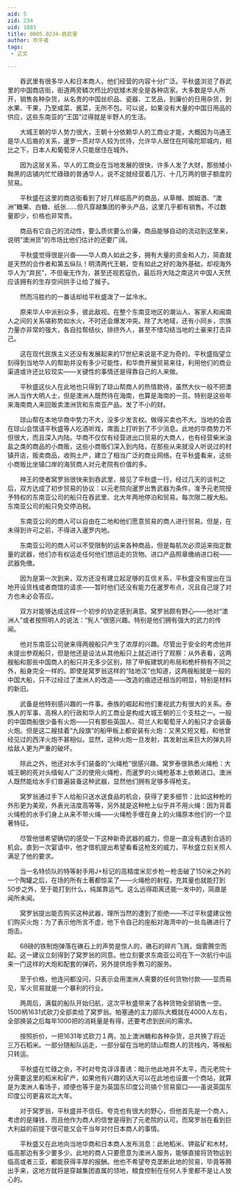 ```yaml
---
aid: 5
zid: 234
uid: 1083
title: 0005.0234-吞武里
author: 吹牛者
tags: 
 - 正文

---
```




　　吞武里有很多华人和日本商人，他们经营的内容十分广泛。平秋盛浏览了吞武里的中国商店街，街道两旁鳞次栉比的低矮木房全是各种店家。大多数是华人所开，销售各种杂货，从名贵的中国丝织品、瓷器、工艺品，到廉价的日用杂货，到水果、干果，乃至咸菜、酱菜，无所不包。可以说，如果没有大量的中国日用品的供应，这些东南亚的“王国”过得就是半野人的生活。

　　大城王朝的华人势力很大，王朝十分依赖华人的工商业才能，大概因为乌通王是华人后裔的关系，暹罗一贯对华人较为优待，允许华人居住在阿瑜陀耶城内，相比之下，日本人和葡萄牙人只能居住在城外。

　　因为这层关系，华人的工商业在当地发展的很快，许多人发了大财，那些矮小黝黑的店铺内忙忙碌碌的普通华人，说不定就经营着几万、十几万两的银子额度的贸易。

　　平秋盛在这里的商店街看到了好几样临高产的商品，从草帽、朗姆酒、“澳洲”糖果、白糖、纸张……但凡穿越集团的拳头产品，这里几乎都有销售。不过数量即少，价格也非常贵。

　　商品有它自己的流动性，要么质优要么价廉，商品能够自动的流动到这里来，说明“澳洲货”的市场比他们估计的还要广阔。

　　平秋盛觉得很是兴奋——华人商人如此之多，拥有大量的资金和人力，简直就是天然的合作者和第五纵队！明清两代王朝，空有如此之好的海外基础，却视海外华人为“弃民”，不但毫无作为，甚至还视若寇仇，最后将大陆之南这片中国人天然应该拥有的生存空间拱手让给了猴子。

　　然而冯胜约的一番话却给平秋盛泼了一盆冷水。

　　原来华人中派别众多，彼此敌视。在整个东南亚地区的潮汕人、客家人和闽南人之间的关系堪称势如水火，不时还会爆发冲突。除了大地域，还有小同乡，宗族力量亦非常的强大，各自拉帮结伙，排挤外人，甚至不惜勾结当地的土豪来打击异己。

　　这在现代民族主义还没有发展起来的17世纪来说是不足为奇的。平秋盛指望立刻得到当地华人的帮助并没有多少可能性，和华商开展贸易来往，利用他们的商业渠道或许还比较现实——关键性的事情还是得靠自己的人来做。

　　平秋盛这伙人在此地也只得到了琼山帮商人的热情款待，虽然大伙一般不把澳洲人当作大明人士，但是澳洲人既然待在海南，也算是海南的一员。特别是这些年来海南商人来回贩卖澳洲货和东南亚产品，发了不小的财。

　　琼山帮在本地华商中势力不大，没多少发言权。做得买卖也不大。当地的会首在琼山会馆请平秋盛等人吃酒听戏，席面上打听到了不少消息。此地的华商势力不但很大，而且深入内陆。华商不仅仅有经营进出口贸易的大商人，也有经营柴米油盐之类的商品的小商贩，这些小商贩们深入到内陆，在那些从来就没人听说过的村镇开店，贩卖商品，收购土产，建立了相当广泛的商业网络。在平秋盛看来，这些小商贩比坐镇口岸的海贸商人对元老院有价值的多。

　　神王的使者窝罗翁很快来到吞武里，接见了平秋盛一行，经过几天的谈判之后，双方达成了初步贸易的协议：以元老院向暹罗出售武器为条件，准予元老院授予特权的东南亚公司的船只在吞武里、北大年两地停泊和贸易。每次限二艘大船。东南亚公司的船只免交停泊税。

　　东南亚公司的商人可以自由在二地和他们愿意贸易的商人进行贸易。但是，在未得到许可之前，不得进入暹罗内地。

　　东南亚公司的商人可以不受限制的运来各种商品，但是每航次必须运来指定数量的武器，他们亦有权运走任何他们想运走的货物。进口产品照章缴纳进口税——武器免缴。

　　因为是第一次到来，双方还没有建立起足够的互信关系，平秋盛没有提出在当地开设货栈或者商馆的请求——暂时他们还没有能力在暹罗布点，况且自己提了对方也未必会答应。

　　双方对能够达成这样一个初步的协定感到满意。窝罗翁颇有野心——他对“澳洲人”或者按照明人的说法：“髡人”很感兴趣。特别是他们拥有强大的武力的传闻。

　　他对东南亚公司驶来得两艘船只产生了浓厚的兴趣。尽管出于安全的考虑他并未提出参观船只，但是他还是设法从其他船只上就近进行了观察：从外表看，这两艘船和那些中国商人的船只并无多少区别，除了甲板建筑的布局和桅杆稍有不同之外，船身完全一样的。即使是窝罗翁这样的“陆地汉”也知道，这两艘船就是一般的中国大船，只不过经过了澳洲人的改造——改造的痕迹还相当的明显，特别是材料的新旧。

　　武备是他特别感兴趣的一件事。泰族的崛起和他们重视武力有很大的关系。泰族人的军事、高棉人的行政和华人的工商业是构成大城王朝的三个支柱之一。一般的中国商船很少备有火炮——只有那些英国人、荷兰人和葡萄牙人的船只才会装备火炮。但是这二艘挂着“九段旗”的船甲板上都安装有火炮：又黑又短又粗，和他曾经见过的西洋火炮不甚相似。显然，这种火炮一旦发射，其发射出来巨大的弹丸将给敌人更为严重的破坏。

　　除此之外，他还对水手们装备的“火绳枪”很感兴趣。窝罗泰很熟悉火绳枪：大城王朝的死对头缅甸人广泛的使用火绳枪，而暹罗的火绳枪基本上依赖进口。澳洲人既然能给水手们普遍装备这种武器，显然他们拥有足够多得枪支。

　　窝罗翁通过手下人给船只送水送食品的机会，获得了更多细节：比如这种枪的外形更为美观，外表光洁度高等等，另外就是这种枪上似乎并不用火绳：因为背着火绳枪的水手们身上从来不带火绳——火绳枪手缠在身上的火绳原本他们的一个显著特征。

　　尽管他很希望确切的感受一下这种新奇武器的威力，但是一直没有遇到合适的机会。直到一次宴请中，他才借机提出希望看看这枪支的威力，平秋盛立刻关照人满足了他的要求。

　　当一名特侦队的特等射手用J+标记的高精度米尼步枪一枪击破了150米之外的一个陶罐之后，在场的所有土著都惊呆了——火绳枪的射程，充其量也就能打到50步之外，至于能打到什么，纯属靠运气。这么远得距离还能一发中的，简直是闻所未闻。

　　窝罗翁提出能否购买这种武器，理所当然的遭到了拒绝——不过平秋盛建议他们购买火炮：为了表示他所言不虚，他下令自己的座船对海湾中的一处岛礁进行了炮击。

　　68磅的铁制炮弹落在礁石上的声势是惊人的，礁石的碎片飞溅，烟雾腾空而起。这一建议立刻得到了窝罗翁的同意。他立刻要求东南亚公司在下一次航行中运来一门这样的大炮和配套的弹药，另外提供炮手教习的服务。

　　至于价格，他连问都没问，只表示会用澳洲人需要的任何货物付款——显而易见，军火贸易就是一个暴利的行业。

　　两周后，满载的船队开始归航，这次平秋盛带来了各种货物全部销售一空。1500柄1631式砍刀全部卖给了窝罗翁。帕塞通的主力部队大概就在4000人左右，全部换装之后每年1000把的消耗量是有得，还要考虑到民间的需求。

　　按照折价，一把1631年式砍刀１两，加上澳洲糖和各种杂货，总共换了将近三万石稻米。一部分随船队运走，一部分留在当地的琼山帮商人的货栈内，等候船只转运。

　　平秋盛在忙碌之余，不时对夸克谆谆善诱：暗示他此地并不太平，而元老院十分需要这里的稻米和矿产，如果他有兴趣的话大可以在此地也设置一个商站，就算是为澳洲人看场子，顺便也等于是为英国东印度公司搞个贸易窗口——虽说英国东印度公司更喜欢北大年。

　　对于窝罗翁，平秋盛并不信任。夸克也有很大的野心，但他首先是一个商人，考虑的是赚钱，而且他作为商人的信誉是得到了元老院的认可。而窝罗翁在看到巨大利益的前提下很可能又会干当年对付日本商人的事情。

　　平秋盛又在此地向当地华商和日本商人发布消息：此地稻米、钾盐矿和木材，临高那边有多少要多少。此地的商人只要愿意为澳洲人服务，能够直接将货物运到临高或者三亚，都能获得丰厚的报酬。他也不希望夸克垄断此地的贸易，毕竟等腾出手来，这地方就将是穿越集团直属的领地，粮食控制在任何人手里都不是让人放心的。


